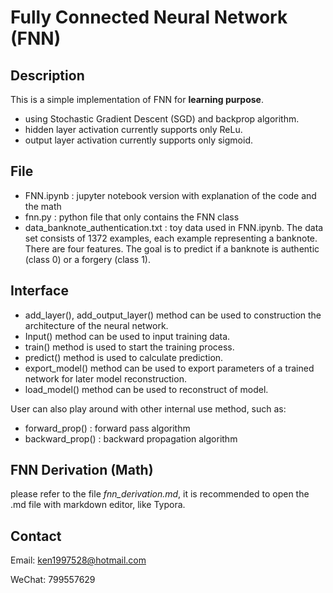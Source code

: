 # Fully Connected Neural Network (FNN)

## Description

This is a simple implementation of FNN for **learning purpose**.

- using Stochastic Gradient Descent (SGD) and backprop algorithm.
- hidden layer activation currently supports only ReLu.
- output layer activation currently supports only sigmoid.

## File

- FNN.ipynb : jupyter notebook version with explanation of the code and the math
- fnn.py : python file that only contains the FNN class
- data_banknote_authentication.txt : toy data used in FNN.ipynb. The data set consists of 1372 examples, each example representing a banknote. There are four features. The goal is to predict if a banknote is authentic (class 0) or a forgery (class 1).
      

## Interface

- add_layer(), add_output_layer() method can be used to construction the architecture of the neural network.
- Input() method can be used to input training data.
- train() method is used to start the training process.
- predict() method is used to calculate prediction.
- export_model() method can be used to export parameters of a trained network for later model reconstruction.
- load_model() method can be used to reconstruct of model.

User can also play around with other internal use method, such as:

- forward_prop() : forward pass algorithm
- backward_prop() : backward propagation algorithm        

## FNN Derivation (Math)

please refer to the file *fnn_derivation.md*, it is recommended to open the .md file with markdown editor, like Typora.


## Contact

Email: ken1997528@hotmail.com

WeChat: 799557629

